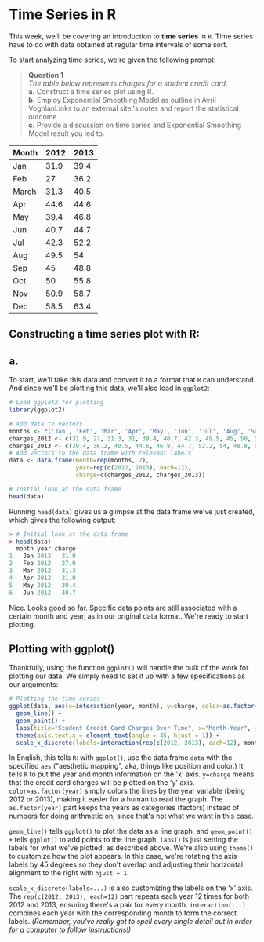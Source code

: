 # Time Series in R

This week, we'll be covering an introduction to **time series** in `R`. Time series have to do with data obtained at regular time intervals of some sort.

To start analyzing time series, we're given the following prompt:
> **Question 1** <br />
> *The table below represents charges for a student credit card.* <br />
> **a.** Construct a time series plot using R. <br />
> **b.** Employ Exponential Smoothing Model as outline in Avril VoghlanLinks to an external site.'s notes and report the statistical  outcome <br />
> **c.** Provide a discussion on time series and Exponential Smoothing Model result you led to. <br />
> 
| Month	| 2012 | 2013 |
|-------|------|------|
| Jan	  | 31.9 | 39.4 |
| Feb	  | 27   | 36.2 |
| March	| 31.3 | 40.5 |
| Apr	  |	44.6 | 44.6 |
| May	  | 39.4 | 46.8 |
| Jun	  | 40.7 | 44.7 |
| Jul	  | 42.3 | 52.2 |
| Aug	  | 49.5 |	54  |
| Sep	  | 45   | 48.8 |
| Oct	  | 50	 | 55.8 |
| Nov	  | 50.9 | 58.7 |
| Dec	  | 58.5 | 63.4 |

## Constructing a time series plot with R:
## a.
To start, we'll take this data and convert it to a format that `R` can understand. And since we'll be plotting this data, we'll also load in `ggplot2`:
```R
# Load ggplot2 for plotting
library(ggplot2)

# Add data to vectors
months <- c('Jan', 'Feb', 'Mar', 'Apr', 'May', 'Jun', 'Jul', 'Aug', 'Sep', 'Oct', 'Nov', 'Dec')
charges_2012 <- c(31.9, 27, 31.3, 31, 39.4, 40.7, 42.3, 49.5, 45, 50, 50.9, 58.5)
charges_2013 <- c(39.4, 36.2, 40.5, 44.6, 46.8, 44.7, 52.2, 54, 48.8, 55.8, 58.7, 63.4)
# Add vectors to the data frame with relevant labels
data <- data.frame(month=rep(months, 2),
                   year=rep(c(2012, 2013), each=12),
                   charge=c(charges_2012, charges_2013))

# Initial look at the data frame
head(data)
```
Running `head(data)` gives us a glimpse at the data frame we've just created, which gives the following output:
```R
> # Initial look at the data frame
> head(data)
  month year charge
1   Jan 2012   31.9
2   Feb 2012   27.0
3   Mar 2012   31.3
4   Apr 2012   31.0
5   May 2012   39.4
6   Jun 2012   40.7
```
Nice. Looks good so far. Specific data points are still associated with a certain month and year, as in our original data format. We're ready to start plotting.

## Plotting with ggplot()
Thankfully, using the function `ggplot()` will handle the bulk of the work for plotting our data. We simply need to set it up with a few specifications as our arguments:
```R
# Plotting the time series
ggplot(data, aes(x=interaction(year, month), y=charge, color=as.factor(year))) +
  geom_line() +
  geom_point() +
  labs(title="Student Credit Card Charges Over Time", x="Month-Year", y="Charge Amount ($)") +
  theme(axis.text.x = element_text(angle = 45, hjust = 1)) +
  scale_x_discrete(labels=interaction(rep(c(2012, 2013), each=12), months))
```
In English, this tells `R`: with `ggplot()`, use the data frame `data` with the specified `aes` ("aesthetic mapping", aka, things like position and color.) It tells `R` to put the year and month information on the 'x' axis. `y=charge` means that the credit card charges will be plotted on the 'y' axis. `color=as.factor(year)` simply colors the lines by the year variable (being 2012 or 2013), making it easier for a human to read the graph. The `as.factor(year)` part keeps the years as categories (factors) instead of numbers for doing arithmetic on, since that's not what we want in this case.

`geom_line()` tells `ggplot()` to plot the data as a line graph, and `geom_point() +` tells `ggplot()` to add points to the line graph. `labs()` is just setting the labels for what we've plotted, as described above. We're also using `theme()` to customize how the plot appears. In this case, we're rotating the axis labels by 45 degrees so they don't overlap and adjusting their horizontal alignment to the right with `hjust = 1`.

`scale_x_discrete(labels=...)` is also customizing the labels on the 'x' axis. The `rep(c(2012, 2013), each=12)` part repeats each year 12 times for both 2012 and 2013, ensuring there's a pair for every month. `interaction(...)` combines each year with the corresponding month to form the correct labels. *(Remember, you've really got to spell every single detail out in order for a computer to follow instructions!)*

